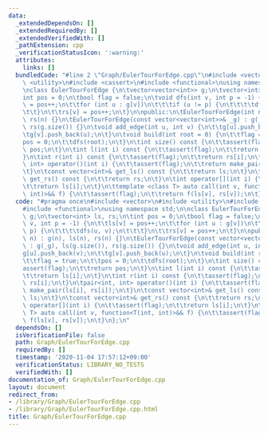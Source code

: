 ```yaml
---
data:
  _extendedDependsOn: []
  _extendedRequiredBy: []
  _extendedVerifiedWith: []
  _pathExtension: cpp
  _verificationStatusIcon: ':warning:'
  attributes:
    links: []
  bundledCode: "#line 2 \"Graph/EulerTourForEdge.cpp\"\n#include <vector>\n#include\
    \ <utility>\n#include <cassert>\n#include <functional>\nusing namespace std;\n\
    \nclass EulerTourForEdge {\n\tvector<vector<int>> g;\n\tvector<int> ls, rs;\n\t\
    int pos = 0;\n\tbool flag = false;\n\tvoid dfs(int v, int p = -1) {\n\t\tls[v]\
    \ = pos++;\n\t\tfor (int u : g[v])\n\t\t\tif (u != p) {\n\t\t\t\tdfs(u, v);\n\t\
    \t\t}\n\t\trs[v] = pos++;\n\t}\n\npublic:\n\tEulerTourForEdge(int n) : g(n), ls(n),\
    \ rs(n) {}\n\tEulerTourForEdge(const vector<vector<int>>& _g) : g(_g), ls(g.size()),\
    \ rs(g.size()) {}\n\tvoid add_edge(int u, int v) {\n\t\tg[u].push_back(v);\n\t\
    \tg[v].push_back(u);\n\t}\n\tvoid build(int root = 0) {\n\t\tflag = true;\n\t\t\
    pos = 0;\n\t\tdfs(root);\n\t}\n\tint size() const {\n\t\tassert(flag);\n\t\treturn\
    \ pos;\n\t}\n\tint l(int i) const {\n\t\tassert(flag);\n\t\treturn ls[i];\n\t\
    }\n\tint r(int i) const {\n\t\tassert(flag);\n\t\treturn rs[i];\n\t}\n\tpair<int,\
    \ int> operator()(int i) {\n\t\tassert(flag);\n\t\treturn make_pair(ls[i], rs[i]);\n\
    \t}\n\tconst vector<int>& get_ls() const {\n\t\treturn ls;\n\t}\n\tconst vector<int>&\
    \ get_rs() const {\n\t\treturn rs;\n\t}\n\tint operator[](int i) {\n\t\tassert(flag);\n\
    \t\treturn ls[i];\n\t}\n\ttemplate <class T> auto call(int v, function<T(int,\
    \ int)>&& f) {\n\t\tassert(flag);\n\t\treturn f(ls[v], rs[v]);\n\t}\n};\n"
  code: "#pragma once\n#include <vector>\n#include <utility>\n#include <cassert>\n\
    #include <functional>\nusing namespace std;\n\nclass EulerTourForEdge {\n\tvector<vector<int>>\
    \ g;\n\tvector<int> ls, rs;\n\tint pos = 0;\n\tbool flag = false;\n\tvoid dfs(int\
    \ v, int p = -1) {\n\t\tls[v] = pos++;\n\t\tfor (int u : g[v])\n\t\t\tif (u !=\
    \ p) {\n\t\t\t\tdfs(u, v);\n\t\t\t}\n\t\trs[v] = pos++;\n\t}\n\npublic:\n\tEulerTourForEdge(int\
    \ n) : g(n), ls(n), rs(n) {}\n\tEulerTourForEdge(const vector<vector<int>>& _g)\
    \ : g(_g), ls(g.size()), rs(g.size()) {}\n\tvoid add_edge(int u, int v) {\n\t\t\
    g[u].push_back(v);\n\t\tg[v].push_back(u);\n\t}\n\tvoid build(int root = 0) {\n\
    \t\tflag = true;\n\t\tpos = 0;\n\t\tdfs(root);\n\t}\n\tint size() const {\n\t\t\
    assert(flag);\n\t\treturn pos;\n\t}\n\tint l(int i) const {\n\t\tassert(flag);\n\
    \t\treturn ls[i];\n\t}\n\tint r(int i) const {\n\t\tassert(flag);\n\t\treturn\
    \ rs[i];\n\t}\n\tpair<int, int> operator()(int i) {\n\t\tassert(flag);\n\t\treturn\
    \ make_pair(ls[i], rs[i]);\n\t}\n\tconst vector<int>& get_ls() const {\n\t\treturn\
    \ ls;\n\t}\n\tconst vector<int>& get_rs() const {\n\t\treturn rs;\n\t}\n\tint\
    \ operator[](int i) {\n\t\tassert(flag);\n\t\treturn ls[i];\n\t}\n\ttemplate <class\
    \ T> auto call(int v, function<T(int, int)>&& f) {\n\t\tassert(flag);\n\t\treturn\
    \ f(ls[v], rs[v]);\n\t}\n};\n"
  dependsOn: []
  isVerificationFile: false
  path: Graph/EulerTourForEdge.cpp
  requiredBy: []
  timestamp: '2020-11-04 17:57:12+09:00'
  verificationStatus: LIBRARY_NO_TESTS
  verifiedWith: []
documentation_of: Graph/EulerTourForEdge.cpp
layout: document
redirect_from:
- /library/Graph/EulerTourForEdge.cpp
- /library/Graph/EulerTourForEdge.cpp.html
title: Graph/EulerTourForEdge.cpp
---
```

